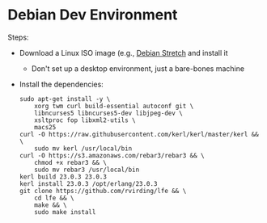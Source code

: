# Debian Dev Environment

Steps:

* Download a Linux ISO image (e.g., [Debian Stretch]() and install it
  * Don't set up a desktop environment, just a bare-bones machine
* Install the dependencies:

    ```
    sudo apt-get install -y \
        xorg twm curl build-essential autoconf git \
        libncurses5 libncurses5-dev libjpeg-dev \
        xsltproc fop libxml2-utils \
        macs25
    curl -O https://raw.githubusercontent.com/kerl/kerl/master/kerl && \
        sudo mv kerl /usr/local/bin
    curl -O https://s3.amazonaws.com/rebar3/rebar3 && \
        chmod +x rebar3 && \
        sudo mv rebar3 /usr/local/bin
    kerl build 23.0.3 23.0.3
    kerl install 23.0.3 /opt/erlang/23.0.3
    git clone https://github.com/rvirding/lfe && \
        cd lfe && \
        make && \
        sudo make install
    ```
